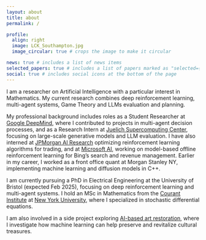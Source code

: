```yaml
---
layout: about
title: about
permalink: /

profile:
  align: right
  image: LCK_Southampton.jpg
  image_circular: true # crops the image to make it circular

news: true # includes a list of news items
selected_papers: true # includes a list of papers marked as "selected={true}"
social: true # includes social icons at the bottom of the page
---
```


I am a researcher on Artificial Intelligence with a particular interest in Mathematics. My current research combines deep reinforcement learning, multi-agent systems, Game Theory and LLMs evaluation and planning.

My professional background includes roles as a Student Researcher at [Google DeepMind](https://deepmind.google/), where I contributed to projects in multi-agent decision processes, and as a Research Intern at [Juelich Supercomputing Center](https://www.fz-juelich.de/en/ias/jsc), focusing on large-scale generative models and LLM evaluation. I have also interned at [JPMorgan AI Research](https://www.jpmorgan.com/technology/artificial-intelligence) optimizing reinforcement learning algorithms for trading, and at [Microsoft AI](https://www.microsoft.com/en-us/research/group/bing-speech-and-language-sciences/), working on model-based offline reinforcement learning for Bing’s search and revenue management. Earlier in my career, I worked as a front office quant at Morgan Stanley NY, implementing machine learning and diffusion models in C++.

I am currently pursuing a PhD in Electrical Engineering at the University of Bristol (expected Feb 2025), focusing on deep reinforcement learning and multi-agent systems. I hold an MSc in Mathematics from the [Courant Institute](https://cims.nyu.edu/dynamic/) at [New York University](https://www.nyu.edu/), where I specialized in stochastic differential equations.

I am also involved in a side project exploring [AI-based art restoration](https://artrestoreai.github.io/), where I investigate how machine learning can help preserve and revitalize cultural treasures.

<!--  You can put a picture in, too. The code is already in, just name your picture `prof_pic.jpg` and put it in the `img/` folder.

 Put your address / P.O. box / other info right below your picture. You can also disable any these elements by editing `profile` property of the YAML header of your `_pages/about.md`. Edit `_bibliography/papers.bib` and Jekyll will render your [publications page](/al-folio/publications/) automatically.

Link to your social media connections, too.
This theme is set up to use [Font Awesome icons](http://fortawesome.github.io/Font-Awesome/) and [Academicons](https://jpswalsh.github.io/academicons/), # like the ones below. Add your Facebook, Twitter, LinkedIn, Google Scholar, or just disable all of them. --->
